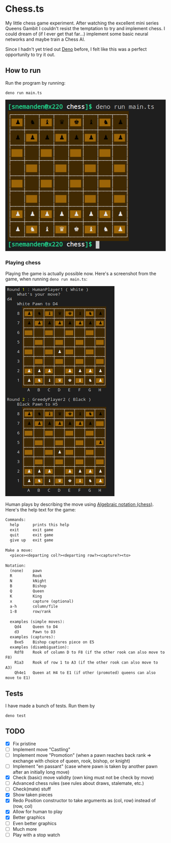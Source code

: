 # Chess.ts
My little chess game experiment. After watching the excellent mini series
Queens Gambit I couldn't resist the temptation to try and implement chess.
I could dream of (if I ever get that far...) implement some basic neural
networks and maybe train a Chess AI.

Since I hadn't yet tried out [Deno](https://deno.land/) before, I felt
like this was a perfect opportunity to try it out.

## How to run
Run the program by running:

    deno run main.ts

![Starting positions](https://github.com/SneManden/Chess.ts/blob/main/doc/img/demo.png?raw=true)

### Playing chess
Playing the game is actually possible now. Here's a screenshot from the game, when running `deno run main.ts`:

![Human Playing vs CPU](https://github.com/SneManden/Chess.ts/blob/main/doc/img/human_vs_greedy.png?raw=true)

Human plays by describing the move using [Algebraic notation (chess)](https://en.wikipedia.org/wiki/Algebraic_notation_(chess)).
Here's the help text for the game:

    Commands:
      help      prints this help
      exit      exit game
      quit      exit game
      give up   exit game

    Make a move:
      <piece><departing col?><departing row?><capture?><to>

    Notation:
      (none)    pawn
      R         Rook
      N         kNight
      B         Bishop
      Q         Queen
      K         King
      x         capture (optional)
      a-h       column/file
      1-8       row/rank
      
      examples (simple moves):
        Qd4     Queen to D4
        d3      Pawn to D3
      examples (captures):
        Bxe5    Bishop captures piece on E5
      examples (disambiguation):
        Rdf8    Rook of column D to F8 (if the other rook can also move to F8)
        R1a3    Rook of row 1 to A3 (if the other rook can also move to A3)
        Qh4e1   Queen at H4 to E1 (if other (promoted) queens can also move to E1)

## Tests
I have made a bunch of tests. Run them by

    deno test

## TODO
* [x] Fix pristine
* [ ] Implement move "Castling"
* [ ] Implement move "Promotion" (when a pawn reaches back rank => exchange with choice of queen, rook, bishop, or knight)
* [ ] Implement "en passant" (case where pawn is taken by another pawn after an initially long move)
* [x] Check (basic) move validity (own king must not be check by move)
* [ ] Advanced chess rules (see rules about draws, stalemate, etc.)
* [ ] Check(mate) stuff
* [x] Show taken pieces
* [x] Redo Position constructor to take arguments as (col, row) instead of (row, col)
* [x] Allow for human to play
* [x] Better graphics
* [ ] Even better graphics
* [ ] Much more
* [ ] Play with a stop watch
